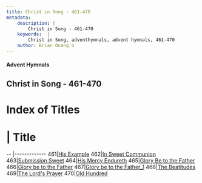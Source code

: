 ```yaml
---
title: Christ in Song - 461-470
metadata:
    description: |
        Christ in Song - 461-470
    keywords:  |
        Christ in Song, adventhymnals, advent hymnals, 461-470
    author: Brian Onang'o
---
```


#### Advent Hymnals
## Christ in Song - 461-470

# Index of Titles
# | Title                        
-- |-------------
461|[His Example](/christ-in-song/CIS/401-500/461-470/His-Example)
462|[In Sweet Communion](/christ-in-song/CIS/401-500/461-470/In-Sweet-Communion)
463|[Submission Sweet](/christ-in-song/CIS/401-500/461-470/Submission-Sweet)
464|[His Mercy Endureth](/christ-in-song/CIS/401-500/461-470/His-Mercy-Endureth)
465|[Glory Be to the Father](/christ-in-song/CIS/401-500/461-470/Glory-Be-to-the-Father)
466|[Glory be to the Father](/christ-in-song/CIS/401-500/461-470/Glory-be-to-the-Father)
467|[Glory be to the Father_1](/christ-in-song/CIS/401-500/461-470/Glory-be-to-the-Father_1)
468|[The Beatitudes](/christ-in-song/CIS/401-500/461-470/The-Beatitudes)
469|[The Lord's Prayer](/christ-in-song/CIS/401-500/461-470/The-Lord's-Prayer)
470|[Old Hundred](/christ-in-song/CIS/401-500/461-470/Old-Hundred)